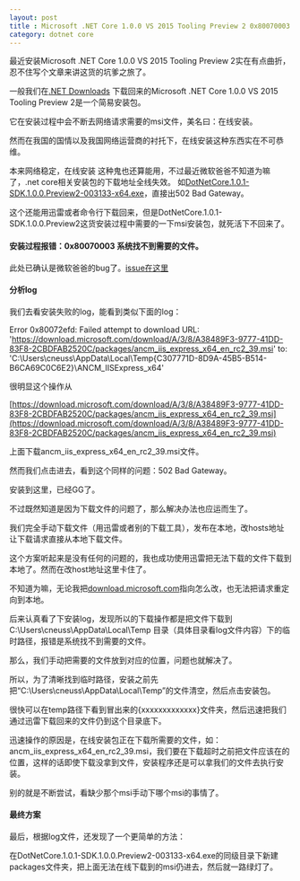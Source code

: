 ```yaml
---
layout: post
title : Microsoft .NET Core 1.0.0 VS 2015 Tooling Preview 2 0x80070003
category: dotnet core
---
```


最近安装Microsoft .NET Core 1.0.0 VS 2015 Tooling Preview 2实在有点曲折，忍不住写个文章来讲这货的坑爹之旅了。

一般我们在[.NET Downloads](https://www.microsoft.com/net/download) 下载回来的Microsoft .NET Core 1.0.0 VS 2015 Tooling Preview 2是一个简易安装包。

它在安装过程中会不断去网络请求需要的msi文件，美名曰：在线安装。

然而在我国的国情以及我国网络运营商的衬托下，在线安装这种东西实在不可恭维。

本来网络稳定，在线安装 这种鬼也还算能用，不过最近微软爸爸不知道为嘛了，.net core相关安装包的下载地址全线失效。
如[DotNetCore.1.0.1-SDK.1.0.0.Preview2-003133-x64.exe](https://download.microsoft.com/download/0/A/3/0A372822-205D-4A86-BFA7-084D2CBE9EDF/DotNetCore.1.0.1-SDK.1.0.0.Preview2-003133-x64.exe)，直接出502 Bad Gateway。

这个还能用迅雷或者命令行下载回来，但是DotNetCore.1.0.1-SDK.1.0.0.Preview2这货安装过程中需要的一下msi安装包，就死活下不回来了。

#### 安装过程报错：0x80070003 系统找不到需要的文件。

此处已确认是微软爸爸的bug了。[issue在这里](https://github.com/aspnet/Tooling/issues/655)

#### 分析log

我们去看安装失败的log，能看到类似下面的log：

Error 0x80072efd: Failed attempt to download URL: 'https://download.microsoft.com/download/A/3/8/A38489F3-9777-41DD-83F8-2CBDFAB2520C/packages/ancm_iis_express_x64_en_rc2_39.msi' to: 'C:\Users\cneuss\AppData\Local\Temp{C307771D-8D9A-45B5-B514-B6CA69C0C6E2}\ANCM_IISExpress_x64'


很明显这个操作从

[https://download.microsoft.com/download/A/3/8/A38489F3-9777-41DD-83F8-2CBDFAB2520C/packages/ancm_iis_express_x64_en_rc2_39.msi](https://download.microsoft.com/download/A/3/8/A38489F3-9777-41DD-83F8-2CBDFAB2520C/packages/ancm_iis_express_x64_en_rc2_39.msi)

上面下载ancm_iis_express_x64_en_rc2_39.msi文件。

然而我们点击进去，看到这个同样的问题：502 Bad Gateway。


安装到这里，已经GG了。

不过既然知道是因为下载文件的问题了，那么解决办法也应运而生了。

我们完全手动下载文件（用迅雷或者别的下载工具），发布在本地，改hosts地址让下载请求直接从本地下载文件。

这个方案听起来是没有任何的问题的，我也成功使用迅雷把无法下载的文件下载到本地了。然而在改host地址这里卡住了。

不知道为嘛，无论我把[download.microsoft.com](download.microsoft.com)指向怎么改，也无法把请求重定向到本地。

后来认真看了下安装log，发现所以的下载操作都是把文件下载到 C:\Users\cneuss\AppData\Local\Temp 目录（具体目录看log文件内容）下的临时路径，报错是系统找不到需要的文件。

那么，我们手动把需要的文件放到对应的位置，问题也就解决了。

所以，为了清晰找到临时路径，安装之前先把“C:\Users\cneuss\AppData\Local\Temp”的文件清空，然后点击安装包。

很快可以在temp路径下看到冒出来的{xxxxxxxxxxxxx}文件夹，然后迅速把我们通过迅雷下载回来的文件仍到这个目录底下。

迅速操作的原因是，在线安装包正在下载所需要的文件，如：ancm_iis_express_x64_en_rc2_39.msi，我们要在下载超时之前把文件应该在的位置，这样的话即使下载没拿到文件，安装程序还是可以拿我们的文件去执行安装。

别的就是不断尝试，看缺少那个msi手动下哪个msi的事情了。

#### 最终方案
最后，根据log文件，还发现了一个更简单的方法：

在DotNetCore.1.0.1-SDK.1.0.0.Preview2-003133-x64.exe的同级目录下新建packages文件夹，把上面无法在线下载到的msi仍进去，然后就一路绿灯了。

